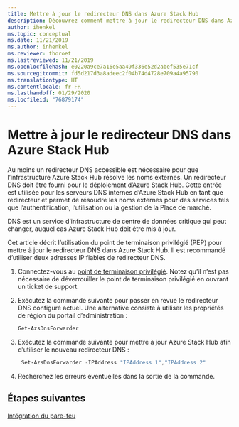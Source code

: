 ```yaml
---
title: Mettre à jour le redirecteur DNS dans Azure Stack Hub
description: Découvrez comment mettre à jour le redirecteur DNS dans Azure Stack Hub.
author: ihenkel
ms.topic: conceptual
ms.date: 11/21/2019
ms.author: inhenkel
ms.reviewer: thoroet
ms.lastreviewed: 11/21/2019
ms.openlocfilehash: e0220a9ce7a16e5aa49f336e52d2abef535e71cf
ms.sourcegitcommit: fd5d217d3a8adeec2f04b74d4728e709a4a95790
ms.translationtype: HT
ms.contentlocale: fr-FR
ms.lasthandoff: 01/29/2020
ms.locfileid: "76879174"
---
```

# <a name="update-the-dns-forwarder-in-azure-stack-hub"></a>Mettre à jour le redirecteur DNS dans Azure Stack Hub

Au moins un redirecteur DNS accessible est nécessaire pour que l’infrastructure Azure Stack Hub résolve les noms externes. Un redirecteur DNS doit être fourni pour le déploiement d’Azure Stack Hub. Cette entrée est utilisée pour les serveurs DNS internes d’Azure Stack Hub en tant que redirecteur et permet de résoudre les noms externes pour des services tels que l’authentification, l’utilisation ou la gestion de la Place de marché.

DNS est un service d’infrastructure de centre de données critique qui peut changer, auquel cas Azure Stack Hub doit être mis à jour.

Cet article décrit l’utilisation du point de terminaison privilégié (PEP) pour mettre à jour le redirecteur DNS dans Azure Stack Hub. Il est recommandé d’utiliser deux adresses IP fiables de redirecteur DNS.

1. Connectez-vous au [point de terminaison privilégié](azure-stack-privileged-endpoint.md). Notez qu’il n’est pas nécessaire de déverrouiller le point de terminaison privilégié en ouvrant un ticket de support.

2. Exécutez la commande suivante pour passer en revue le redirecteur DNS configuré actuel. Une alternative consiste à utiliser les propriétés de région du portail d’administration :

   ```powershell
   Get-AzsDnsForwarder
   ```

3. Exécutez la commande suivante pour mettre à jour Azure Stack Hub afin d’utiliser le nouveau redirecteur DNS :

   ```powershell
    Set-AzsDnsForwarder -IPAddress "IPAddress 1","IPAddress 2"
   ```

4. Recherchez les erreurs éventuelles dans la sortie de la commande.

## <a name="next-steps"></a>Étapes suivantes

[Intégration du pare-feu](azure-stack-firewall.md)

